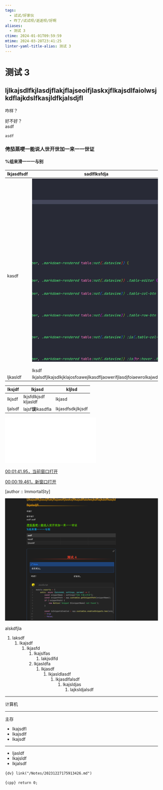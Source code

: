 ```yaml
---
tags:
  - 试试/好家伙
  - 咋了/试试呗/逝逝呗/好啊
aliases:
  - 测试 3
ctime: 2024-01-01T09:59:59
mtime: 2024-03-28T23:41:25
linter-yaml-title-alias: 测试 3
---
```


# 测试 3

## ljlkajsdlfkjlasdjflakjflajseoifjlaskxjflkajsdlfaiolwsjkdflajkdslfkasjldfkjalsdjfl

咋样？

好不好？  
asdf

	asdf

### 俜茄蒸哽一能说人世开世加一来一一世证

#### %组来滑一一一与别

| lkjasdfsdf | sadlflksfdja                                                                                        | klsjdf                     |
| ---------- | --------------------------------------------------------------------------------------------------- | -------------------------- |
| kasdf      | ![](../Images/20240101095959935-20240328234127464-Pasted%20image%2020240223185647.png)<br><br>lksdf |                            |
| ljkasldf   | lkjalsdfjlkajsdlkjklajosfoawejlkasdfljaowerifjlasdjfoiaewrolkajwdlf                                 | alkjalsdfjlaskdjfllksdjfsa |

| lksjdf  | lkjasd                       | kljlsd            |
| ------- | ---------------------------- | ----------------- |
| lkjsdf  | lkjsfdlkjsdf<br>kljasldf<br> | lkjasd            |
| ljalsdf | lajsf**误**lkasdfla           | lkjasdfsdkjlkjsdf |

![测试 4](./20240111222346303.md)

[00:01:41.95，当前窗口打开](obsidian://advanced-uri?eval=const%20%7Bexec%7D%20%3D%20require%28%27child_process%27%29%3B%0Aexec%28%60%22C%3A%2FProgram%20Files%2FDAUM%2FPotPlayer%2FPotPlayerMini64.exe%22%20%22C%3A%2FFiles%2FLong%2F%E7%BE%8E%E5%8C%96%2F%E8%A7%86%E9%A2%91%E5%A3%81%E7%BA%B8%2F%E4%BA%8C%E6%AC%A1%E5%85%83%2FLing_Meng.mp4%22%20%2Fcurrent%20%2Fseek%3D00%3A01%3A41.95%60%2C%20async%20%28error%2C%20stdout%2C%20stderr%29%20%3D%3E%20%7B%7D%29)

[00:00:19.461，新窗口打开](obsidian://advanced-uri?eval=const%20%7Bexec%7D%20%3D%20require%28%27child_process%27%29%3B%0Aexec%28%60%22C%3A%2FProgram%20Files%2FDAUM%2FPotPlayer%2FPotPlayerMini64.exe%22%20%22C%3A%2FFiles%2FLong%2F%E7%BE%8E%E5%8C%96%2F%E8%A7%86%E9%A2%91%E5%A3%81%E7%BA%B8%2F%E4%BA%8C%E6%AC%A1%E5%85%83%2FCold_Sword.mp4%22%20%2Fseek%3D00%3A00%3A19.461%60%2C%20async%20%28error%2C%20stdout%2C%20stderr%29%20%3D%3E%20%7B%7D%29)

[author :: ImmortalSty]

![](../Images/20240101095959935-20240121125920863-Pasted%20image%2020240121125920.png)

alskdfjla

1. laksdf
	1. lkajsdf
		1. lkjasfd
			1. lkajslfas
				1. lakjsdlfd
			2. lkjasldfa
				1. lkjasdf
					1. lkjasldlasdf
						1. lkjasdlfalsdf
							1. lkajsldjas
								1. lajksldjalsdf

---

计算机

---

主存

- lkajsdfl
- lkajsdlf
- lkajsdf

---

- ljasldf
- lkajsldf
- lkjalsdf

`{dv} link("/Notes/20231227175913426.md")`

`{cpp} return 0;`
